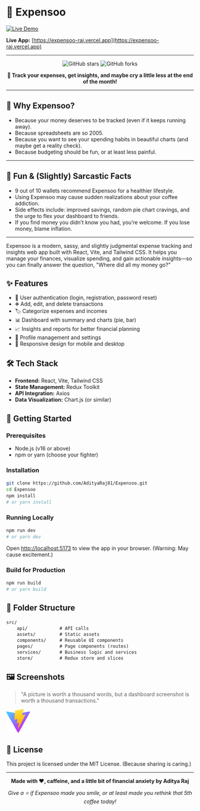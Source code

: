 

# 🚀 Expensoo

[![Live Demo](https://img.shields.io/badge/Live%20Demo-Expensoo-green?style=for-the-badge&logo=vercel)](https://expensoo-raj.vercel.app)

**Live App:** [https://expensoo-raj.vercel.app](https://expensoo-raj.vercel.app)

---

<p align="center">
	<img src="https://img.shields.io/github/stars/AdityaRaj81/Expensoo?style=social" alt="GitHub stars">
	<img src="https://img.shields.io/github/forks/AdityaRaj81/Expensoo?style=social" alt="GitHub forks">
</p>

<p align="center">
	<b>💸 Track your expenses, get insights, and maybe cry a little less at the end of the month!</b>
</p>

---

## 🤔 Why Expensoo?

- Because your money deserves to be tracked (even if it keeps running away).
- Because spreadsheets are so 2005.
- Because you want to see your spending habits in beautiful charts (and maybe get a reality check).
- Because budgeting should be fun, or at least less painful.

---

## 🎉 Fun & (Slightly) Sarcastic Facts

- 9 out of 10 wallets recommend Expensoo for a healthier lifestyle.
- Using Expensoo may cause sudden realizations about your coffee addiction.
- Side effects include: improved savings, random pie chart cravings, and the urge to flex your dashboard to friends.
- If you find money you didn’t know you had, you’re welcome. If you lose money, blame inflation.

---


Expensoo is a modern, sassy, and slightly judgmental expense tracking and insights web app built with React, Vite, and Tailwind CSS. It helps you manage your finances, visualize spending, and gain actionable insights—so you can finally answer the question, "Where did all my money go?"


## ✨ Features

- 🔐 User authentication (login, registration, password reset)
- ➕ Add, edit, and delete transactions
- 🏷️ Categorize expenses and incomes
- 📊 Dashboard with summary and charts (pie, bar)
- 📈 Insights and reports for better financial planning
- 👤 Profile management and settings
- 📱 Responsive design for mobile and desktop


## 🛠️ Tech Stack

- **Frontend:** React, Vite, Tailwind CSS
- **State Management:** Redux Toolkit
- **API Integration:** Axios
- **Data Visualization:** Chart.js (or similar)


## 🚦 Getting Started

### Prerequisites
- Node.js (v16 or above)
- npm or yarn (choose your fighter)

### Installation

```bash
git clone https://github.com/AdityaRaj81/Expensoo.git
cd Expensoo
npm install
# or yarn install
```

### Running Locally

```bash
npm run dev
# or yarn dev
```

Open [http://localhost:5173](http://localhost:5173) to view the app in your browser. (Warning: May cause excitement.)

### Build for Production

```bash
npm run build
# or yarn build
```


## 📁 Folder Structure

```
src/
	api/            # API calls
	assets/         # Static assets
	components/     # Reusable UI components
	pages/          # Page components (routes)
	services/       # Business logic and services
	store/          # Redux store and slices
```


## 🖼️ Screenshots

> "A picture is worth a thousand words, but a dashboard screenshot is worth a thousand transactions."

![Dashboard Screenshot](public/vite.svg)


## 📜 License

This project is licensed under the MIT License. (Because sharing is caring.)

---

<p align="center">
	<b>Made with ❤️, caffeine, and a little bit of financial anxiety by Aditya Raj</b>
</p>

<p align="center">
	<i>Give a ⭐ if Expensoo made you smile, or at least made you rethink that 5th coffee today!</i>
</p>
